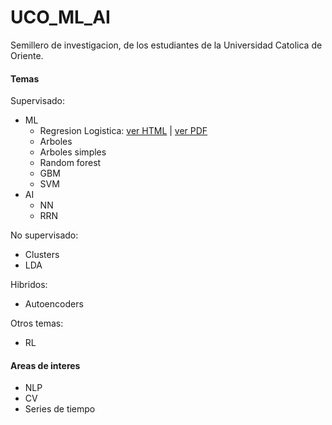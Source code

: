 # UCO_ML_AI
Semillero de investigacion, de los estudiantes de la Universidad Catolica de Oriente.
#### Temas
Supervisado:
  * ML
    * Regresion Logistica: [ver HTML](https://jdramirez.github.io/UCO_ML_AI/logistic_regression_by_hand.html) | [ver PDF](https://jdramirez.github.io/UCO_ML_AI/logistic_regression_by_hand.pdf)
    * Arboles
     * Arboles simples
     * Random forest 
     * GBM
    * SVM
  * AI
    * NN
    * RRN
    
No supervisado:
  * Clusters
  * LDA

Hibridos:
  * Autoencoders
  
Otros temas:
  * RL
  
#### Areas de interes
  * NLP
  * CV
  * Series de tiempo
  
